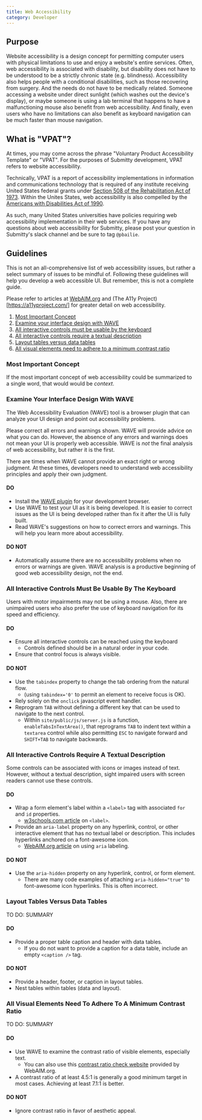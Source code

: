 ```yaml
---
title: Web Accessibility
category: Developer
---
```


## Purpose
Website accessibility is a design concept for permitting computer users with
physical limitations to use and enjoy a website's entire services.  Often,
web accessibility is associated with disability, but disability does not have to
be understood to be a strictly chronic state (e.g. blindness).  Accessibility
also helps people with a conditional disabilities, such as those recovering from
surgery.  And the needs do not have to be medically related.  Someone accessing
a website under direct sunlight (which washes out the device's display), or
maybe someone is using a lab terminal that happens to have a malfunctioning
mouse also benefit from web accessibility.  And finally, even users who have no
limitations can also benefit as keyboard navigation can be much faster than
mouse navigation.

## What is "VPAT"?

At times, you may come across the phrase "Voluntary Product Accessibility
Template" or "VPAT".  For the purposes of Submitty development, VPAT refers to
website accessibility.

Technically, VPAT is a report of accessibility implementations in information
and communications technology that is required of any institute receiving United
States federal grants under [Section 508 of the Rehabilitation Act of 1973](https://en.wikipedia.org/wiki/Section_508_Amendment_to_the_Rehabilitation_Act_of_1973).
Within the Unites States, web accessibility is also compelled by the [Americans with Disabilities Act of 1990](https://en.wikipedia.org/wiki/Americans_with_Disabilities_Act_of_1990).

As such, many United States universities have policies requiring web
accessibility implementation in their web services.  If you have any questions
about web accessibility for Submitty, please post your question in Submitty's
slack channel and be sure to tag `@pbailie`.

## Guidelines

This is not an all-comprehensive list of web accessibility issues, but rather
a select summary of issues to be mindful of.  Following these guidelines will
help you develop a web accessible UI.  But remember, this is not a complete
guide.

Please refer to articles at [WebAIM.org](https://webaim.org/intro/) and (The
A11y Project)[https://a11yproject.com/] for greater detail on web accessibility.

1. [Most Important Concept](#most-important-concept)
2. [Examine your interface design with WAVE](#examine-your-interface-design-with-wave)
3. [All interactive controls must be usable by the keyboard](#all-interactive-controls-must-be-usable-by-the-keyboard)
4. [All interactive controls require a textual description](#all-interactive-controls-require-a-textual-description)
5. [Layout tables versus data tables](#layout-tables-versus-data-tables)
6. [All visual elements need to adhere to a minimum contrast ratio](#all-visual-elements-need-to-adhere-to-a-minimum-contrast-ratio)

### Most Important Concept

If the most important concept of web accessibility could be summarized to a
single word, that would would be *context*.



### Examine Your Interface Design With WAVE

The Web Accessibility Evaluation (WAVE) tool is a browser plugin that can
analyze your UI design and point out accessibility problems.

Please correct all errors and warnings shown.  WAVE will provide advice on what
you can do.  However, the absence of any errors and warnings does not mean your
UI is properly web accessible.  WAVE is *not* the final analysis of web
accessibility, but rather it is the first.

There are times when WAVE cannot provide an exact right or wrong judgment.
At these times, developers need to understand web accessibility principles
and apply their own judgment.

#### DO
* Install the [WAVE plugin](https://wave.webaim.org/extension/) for your
development browser.
* Use WAVE to test your UI as it is being developed.  It is easier to correct
issues as the UI is being developed rather than fix it after the UI is fully
built.
* Read WAVE's suggestions on how to correct errors and warnings.  This will help
you learn more about accessibility.

#### DO NOT
* Automatically assume there are no accessibility problems when no errors or
warnings are given.  WAVE analysis is a productive beginning of good web
accessibility design, not the end.

### All Interactive Controls Must Be Usable By The Keyboard

Users with motor impairments may not be using a mouse.  Also, there are
unimpaired users who also prefer the use of keyboard navigation for its
speed and efficiency.

#### DO
* Ensure all interactive controls can be reached using the keyboard
    * Controls defined should be in a natural order in your code.
* Ensure that control focus is always visible.

#### DO NOT
* Use the `tabindex` property to change the tab ordering from the natural flow.
    * (using `tabindex='0'` to permit an element to receive focus is OK).
* Rely solely on the `onclick` javascript event handler.
* Reprogram `TAB` without defining a different key that can be used to navigate
to the next control.
    * Within `site/public/js/server.js` is a function, `enableTabsInTextArea()`, that
    reprograms `TAB` to indent text within a `textarea` control while also
    permitting `ESC` to navigate forward and `SHIFT+TAB` to navigate backwards.

### All Interactive Controls Require A Textual Description

Some controls can be associated with icons or images instead of text.  However,
without a textual description, sight impaired users with screen readers cannot
use these controls.

#### DO
* Wrap a form element's label within a `<label>` tag with associated `for` and
`id` properties.
    * [w3schools.com article](https://www.w3schools.com/tags/tag_label.asp) on
    `<label>`.
* Provide an `aria-label` property on any hyperlink, control, or other
interactive element that has no textual label or description.  This includes
hyperlinks anchored on a font-awesome icon.
    * [WebAIM.org article](https://webaim.org/techniques/forms/advanced) on
    using `aria` labeling.

#### DO NOT
* Use the `aria-hidden` property on any hyperlink, control, or form element.
    * There are many code examples of attaching `aria-hidden="true"` to
    font-awesome icon hyperlinks.  This is often incorrect.

### Layout Tables Versus Data Tables

TO DO: SUMMARY

#### DO
* Provide a proper table caption and header with data tables.
    * If you do not want to provide a caption for a data table, include an
    empty `<caption />` tag.

#### DO NOT
* Provide a header, footer, or caption in layout tables.
* Nest tables within tables (data and layout).

### All Visual Elements Need To Adhere To A Minimum Contrast Ratio

TO DO: SUMMARY

#### DO
* Use WAVE to examine the contrast ratio of visible elements, especially text.
    * You can also use this [contrast ratio check website](https://webaim.org/resources/contrastchecker/) provided by WebAIM.org.
* A contrast ratio of at least 4.5:1 is generally a good minimum target in most cases.  Achieving at least 7.1:1 is better.

#### DO NOT
* Ignore contrast ratio in favor of aesthetic appeal.
